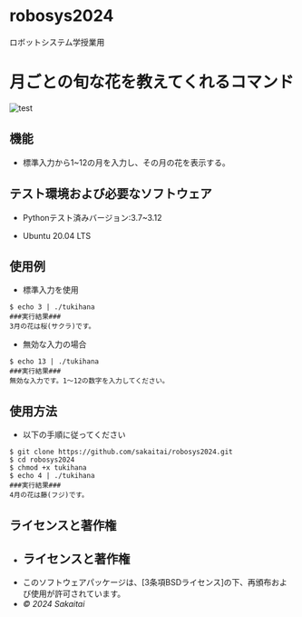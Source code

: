 # robosys2024
ロボットシステム学授業用

# 月ごとの旬な花を教えてくれるコマンド
![test](https://github.com/sakaitai/robosys2024/actions/workflows/test.yml/badge.svg)

## 機能
- 標準入力から1~12の月を入力し、その月の花を表示する。

## テスト環境および必要なソフトウェア
- Pythonテスト済みバージョン:3.7~3.12
  
- Ubuntu 20.04 LTS
 
 ## 使用例
- 標準入力を使用
  
```
$ echo 3 | ./tukihana
###実行結果###
3月の花は桜(サクラ)です。
```
  
- 無効な入力の場合

  
```
$ echo 13 | ./tukihana
###実行結果### 
無効な入力です。1〜12の数字を入力してください。
``` 

## 使用方法
- 以下の手順に従ってください

```
$ git clone https://github.com/sakaitai/robosys2024.git
$ cd robosys2024
$ chmod +x tukihana
$ echo 4 | ./tukihana
###実行結果###
4月の花は藤(フジ)です。
```

## ライセンスと著作権
- ## ライセンスと著作権
- このソフトウェアパッケージは、[3条項BSDライセンス]の下、再頒布および使用が許可されています。
-  *© 2024 Sakaitai*
